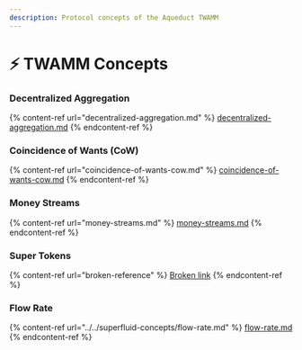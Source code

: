 ```yaml
---
description: Protocol concepts of the Aqueduct TWAMM
---
```


# ⚡ TWAMM Concepts

### Decentralized Aggregation

{% content-ref url="decentralized-aggregation.md" %}
[decentralized-aggregation.md](decentralized-aggregation.md)
{% endcontent-ref %}

### Coincidence of Wants (CoW)

{% content-ref url="coincidence-of-wants-cow.md" %}
[coincidence-of-wants-cow.md](coincidence-of-wants-cow.md)
{% endcontent-ref %}

### Money Streams

{% content-ref url="money-streams.md" %}
[money-streams.md](money-streams.md)
{% endcontent-ref %}

### Super Tokens

{% content-ref url="broken-reference" %}
[Broken link](broken-reference)
{% endcontent-ref %}

### Flow Rate

{% content-ref url="../../superfluid-concepts/flow-rate.md" %}
[flow-rate.md](../../superfluid-concepts/flow-rate.md)
{% endcontent-ref %}

